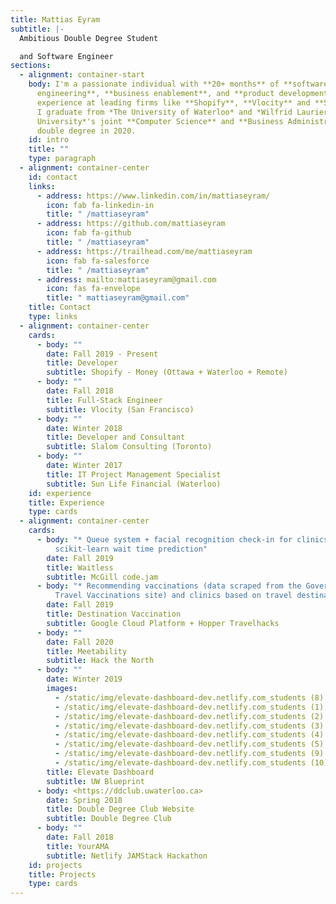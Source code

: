 ```yaml
---
title: Mattias Eyram
subtitle: |-
  Ambitious Double Degree Student

  and Software Engineer
sections:
  - alignment: container-start
    body: I'm a passionate individual with **20+ months** of **software
      engineering**, **business enablement**, and **product development**
      experience at leading firms like **Shopify**, **Vlocity** and **Slalom**.
      I graduate from *The University of Waterloo* and *Wilfrid Laurier
      University*'s joint **Computer Science** and **Business Administration**
      double degree in 2020.
    id: intro
    title: ""
    type: paragraph
  - alignment: container-center
    id: contact
    links:
      - address: https://www.linkedin.com/in/mattiaseyram/
        icon: fab fa-linkedin-in
        title: " /mattiaseyram"
      - address: https://github.com/mattiaseyram
        icon: fab fa-github
        title: " /mattiaseyram"
      - address: https://trailhead.com/me/mattiaseyram
        icon: fab fa-salesforce
        title: " /mattiaseyram"
      - address: mailto:mattiaseyram@gmail.com
        icon: fas fa-envelope
        title: " mattiaseyram@gmail.com"
    title: Contact
    type: links
  - alignment: container-center
    cards:
      - body: ""
        date: Fall 2019 - Present
        title: Developer
        subtitle: Shopify - Money (Ottawa + Waterloo + Remote)
      - body: ""
        date: Fall 2018
        title: Full-Stack Engineer
        subtitle: Vlocity (San Francisco)
      - body: ""
        date: Winter 2018
        title: Developer and Consultant
        subtitle: Slalom Consulting (Toronto)
      - body: ""
        date: Winter 2017
        title: IT Project Management Specialist
        subtitle: Sun Life Financial (Waterloo)
    id: experience
    title: Experience
    type: cards
  - alignment: container-center
    cards:
      - body: "* Queue system + facial recognition check-in for clinics with
          scikit-learn wait time prediction"
        date: Fall 2019
        title: Waitless
        subtitle: McGill code.jam
      - body: "* Recommending vaccinations (data scraped from the Government of Canada
          Travel Vaccinations site) and clinics based on travel destination"
        date: Fall 2019
        title: Destination Vaccination
        subtitle: Google Cloud Platform + Hopper Travelhacks
      - body: ""
        date: Fall 2020
        title: Meetability
        subtitle: Hack the North
      - body: ""
        date: Winter 2019
        images:
          - /static/img/elevate-dashboard-dev.netlify.com_students (8).png
          - /static/img/elevate-dashboard-dev.netlify.com_students (1).png
          - /static/img/elevate-dashboard-dev.netlify.com_students (2).png
          - /static/img/elevate-dashboard-dev.netlify.com_students (3).png
          - /static/img/elevate-dashboard-dev.netlify.com_students (4).png
          - /static/img/elevate-dashboard-dev.netlify.com_students (5).png
          - /static/img/elevate-dashboard-dev.netlify.com_students (9).png
          - /static/img/elevate-dashboard-dev.netlify.com_students (10).png
        title: Elevate Dashboard
        subtitle: UW Blueprint
      - body: <https://ddclub.uwaterloo.ca>
        date: Spring 2018
        title: Double Degree Club Website
        subtitle: Double Degree Club
      - body: ""
        date: Fall 2018
        title: YourAMA
        subtitle: Netlify JAMStack Hackathon
    id: projects
    title: Projects
    type: cards
---
```

